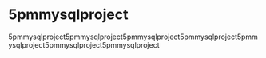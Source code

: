 # 5pmmysqlproject
5pmmysqlproject5pmmysqlproject5pmmysqlproject5pmmysqlproject5pmmysqlproject5pmmysqlproject5pmmysqlproject
